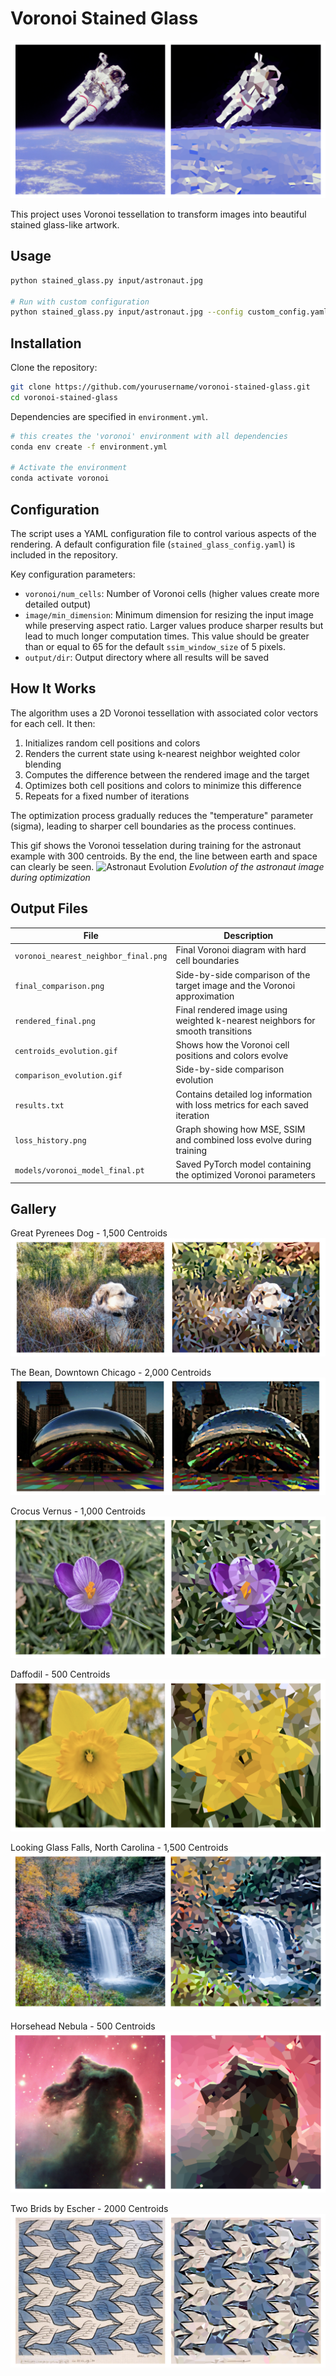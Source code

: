 # Voronoi Stained Glass

![Astronaut Example](examples/astronaut_comparison.png)


This project uses Voronoi tessellation to transform images into beautiful stained glass-like artwork.

## Usage
```bash
python stained_glass.py input/astronaut.jpg

# Run with custom configuration
python stained_glass.py input/astronaut.jpg --config custom_config.yaml
```

## Installation

Clone the repository:
```bash
git clone https://github.com/yourusername/voronoi-stained-glass.git
cd voronoi-stained-glass
```
Dependencies are specified in `environment.yml`. 
```bash
# this creates the 'voronoi' environment with all dependencies
conda env create -f environment.yml

# Activate the environment
conda activate voronoi
```

## Configuration

The script uses a YAML configuration file to control various aspects of the rendering. A default configuration file (`stained_glass_config.yaml`) is included in the repository.

Key configuration parameters:

- `voronoi/num_cells`: Number of Voronoi cells (higher values create more detailed output)
- `image/min_dimension`: Minimum dimension for resizing the input image while preserving aspect ratio. Larger values produce sharper results but lead to much longer computation times. This value should be greater than or equal to 65 for the default `ssim_window_size` of 5 pixels.
- `output/dir`: Output directory where all results will be saved

## How It Works

The algorithm uses a 2D Voronoi tessellation with associated color vectors for each cell. It then:

1. Initializes random cell positions and colors
2. Renders the current state using k-nearest neighbor weighted color blending
3. Computes the difference between the rendered image and the target
4. Optimizes both cell positions and colors to minimize this difference
5. Repeats for a fixed number of iterations

The optimization process gradually reduces the "temperature" parameter (sigma), leading to sharper cell boundaries as the process continues.

This gif shows the Voronoi tesselation during training for the astronaut example with 300 centroids. By the end, the line between earth and space can clearly be seen. 
![Astronaut Evolution](examples/astronaut_evol.gif)
*Evolution of the astronaut image during optimization*

## Output Files

| File | Description |
| ---- | ----------- |
| `voronoi_nearest_neighbor_final.png` | Final Voronoi diagram with hard cell boundaries |
| `final_comparison.png` | Side-by-side comparison of the target image and the Voronoi approximation |
| `rendered_final.png` | Final rendered image using weighted k-nearest neighbors for smooth transitions |
| `centroids_evolution.gif` | Shows how the Voronoi cell positions and colors evolve |
| `comparison_evolution.gif` | Side-by-side comparison evolution |
| `results.txt` | Contains detailed log information with loss metrics for each saved iteration |
| `loss_history.png` | Graph showing how MSE, SSIM and combined loss evolve during training |
| `models/voronoi_model_final.pt` | Saved PyTorch model containing the optimized Voronoi parameters |

## Gallery
Great Pyrenees Dog - 1,500 Centroids <br>
![Dog](examples/dog_compare.png)

The Bean, Downtown Chicago - 2,000 Centroids <br>
![The Bean](examples/bean2k_compare.png)

Crocus Vernus - 1,000 Centroids <br>
![Crocus](examples/crocus_compare.png)

Daffodil - 500 Centroids <br>
![Daffodil](examples/daffodil_compare.png)

Looking Glass Falls, North Carolina - 1,500 Centroids <br>
![Waterfall](examples/falls_compare.png)

Horsehead Nebula - 500 Centroids <br>
![Horsehead Nebula](examples/horsehead_compare.png)

Two Brids by Escher - 2000 Centroids <br>
![Two Birds by Escher](examples/twobirds_compare.png)
